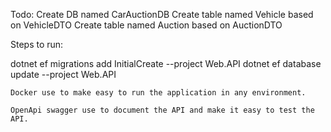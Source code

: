 ﻿Todo:
Create DB named CarAuctionDB
Create table named Vehicle based on VehicleDTO
Create table named Auction based on AuctionDTO


Steps to run:

dotnet ef migrations add InitialCreate --project Web.API
dotnet ef database update --project Web.API

```
Docker use to make easy to run the application in any environment.
```

```
OpenApi swagger use to document the API and make it easy to test the API.
```
```

```

